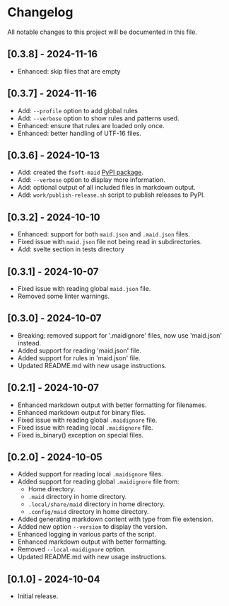 # Changelog

All notable changes to this project will be documented in this file.

## [0.3.8] - 2024-11-16

- Enhanced: skip files that are empty

## [0.3.7] - 2024-11-16

- Add: `--profile` option to add global rules
- Add: `--verbose` option to show rules and patterns used.
- Enhanced: ensure that rules are loaded only once.
- Enhanced: better handling of UTF-16 files.

## [0.3.6] - 2024-10-13

- Add: created the `fsoft-maid` [PyPI package](https://pypi.org/project/fsoft-maid/).
- Add: `--verbose` option to display more information.
- Add: optional output of all included files in markdown output.
- Add: `work/publish-release.sh` script to publish releases to PyPI.

## [0.3.2] - 2024-10-10

- Enhanced: support for both `maid.json` and `.maid.json` files.
- Fixed issue with `maid.json` file not being read in subdirectories.
- Add: svelte section in tests directory

## [0.3.1] - 2024-10-07

- Fixed issue with reading global `maid.json` file.
- Removed some linter warnings.

## [0.3.0] - 2024-10-07

- Breaking: removed support for '.maidignore' files, now use 'maid.json' instead.
- Added support for reading 'maid.json' file.
- Added support for rules in 'maid.json' file.
- Updated README.md with new usage instructions.

## [0.2.1] - 2024-10-07

- Enhanced markdown output with better formatting for filenames.
- Enhanced markdown output for binary files.
- Fixed issue with reading global `.maidignore` file.
- Fixed issue with reading local `.maidignore` file.
- Fixed is_binary() exception on special files.

## [0.2.0] - 2024-10-05

- Added support for reading local `.maidignore` files.
- Added support for reading global `.maidignore` file from:
  - Home directory.
  - `.maid` directory in home directory.
  - `.local/share/maid` directory in home directory.
  - `.config/maid` directory in home directory.
- Added generating markdown content with type from file extension.
- Added new option `--version` to display the version.
- Enhanced logging in various parts of the script.
- Enhanced markdown output with better formatting.
- Removed `--local-maidignore` option.
- Updated README.md with new usage instructions.

## [0.1.0] - 2024-10-04

- Initial release.
